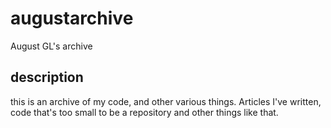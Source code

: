 # augustarchive
August GL's archive

## description

this is an archive of my code, and other various things. Articles I've written, code that's too small to be a repository and other things like that.
